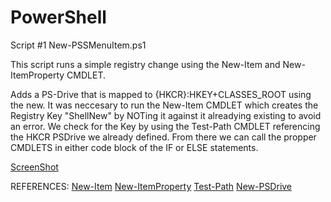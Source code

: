 # PowerShell
Script #1 New-PSSMenuItem.ps1

This script runs a simple registry change using the New-Item and New-ItemProperty CMDLET.

Adds a PS-Drive that is mapped to {HKCR}:HKEY+CLASSES_ROOT using the new.
It was neccesary to run the New-Item CMDLET which creates the Registry Key "ShellNew" by NOTing it against it alreadying existing to avoid an error. We check for the Key by using the Test-Path CMDLET referencing the HKCR PSDrive we already defined. From there we can call the propper CMDLETS in either code block of the IF or ELSE statements.

[ScreenShot](/screenshots/Screenshot_1.png)

REFERENCES:
[New-Item](https://technet.microsoft.com/en-us/library/ee176914.aspx)
[New-ItemProperty](https://docs.microsoft.com/en-us/powershell/module/microsoft.powershell.management/new-itemproperty?view=powershell-5.1)
[Test-Path](https://technet.microsoft.com/en-us/library/ee177015.aspx)
[New-PSDrive](https://docs.microsoft.com/en-us/powershell/module/microsoft.powershell.management/new-psdrive?view=powershell-5.1)
